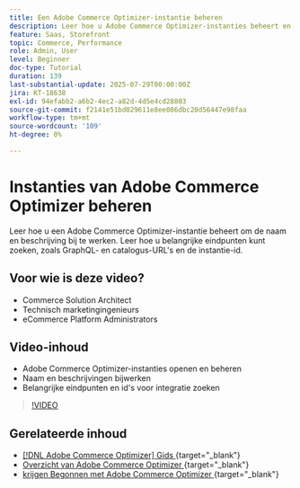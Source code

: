 ```yaml
---
title: Een Adobe Commerce Optimizer-instantie beheren
description: Leer hoe u Adobe Commerce Optimizer-instanties beheert en belangrijke details en eindpunten vindt
feature: Saas, Storefront
topic: Commerce, Performance
role: Admin, User
level: Beginner
doc-type: Tutorial
duration: 139
last-substantial-update: 2025-07-29T00:00:00Z
jira: KT-18638
exl-id: 94efabb2-a6b2-4ec2-a82d-4d5e4cd28803
source-git-commit: f2141e51bd029611e8ee086dbc20d56447e98faa
workflow-type: tm+mt
source-wordcount: '109'
ht-degree: 0%

---
```


# Instanties van Adobe Commerce Optimizer beheren

Leer hoe u een Adobe Commerce Optimizer-instantie beheert om de naam en beschrijving bij te werken.  Leer hoe u belangrijke eindpunten kunt zoeken, zoals GraphQL- en catalogus-URL&#39;s en de instantie-id.

## Voor wie is deze video?

* Commerce Solution Architect
* Technisch marketingingenieurs
* eCommerce Platform Administrators

## Video-inhoud

* Adobe Commerce Optimizer-instanties openen en beheren
* Naam en beschrijvingen bijwerken
* Belangrijke eindpunten en id&#39;s voor integratie zoeken

>[!VIDEO](https://video.tv.adobe.com/v/3470232?learn=on&enablevpops)

## Gerelateerde inhoud

* [[!DNL Adobe Commerce Optimizer]  Gids ](https://experienceleague.adobe.com/en/docs/commerce/optimizer/overview){target="_blank"}
* [ Overzicht van Adobe Commerce Optimizer ](https://experienceleague.adobe.com/en/docs/commerce-learn/tutorials/adobe-commerce-optimizer/overview){target="_blank"}
* [ krijgen Begonnen met Adobe Commerce Optimizer ](https://experienceleague.adobe.com/en/docs/commerce/optimizer/get-started){target="_blank"}
